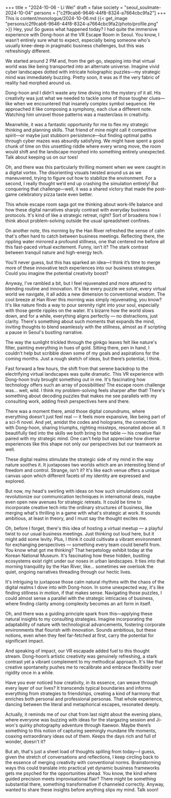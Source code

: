 +++
title = "2024-10-06 - Li Wei"
draft = false
society = "seoul_soulmate-2024-10-04"
persons = ["c2f9cab6-9646-44f8-8324-a7664cbc9fa2"]
+++
This is content/monologue/2024-10-06.md
{{< get_image "persons/c2f9cab6-9646-44f8-8324-a7664cbc9fa2/photo/profile.png" >}}
Hey, you! So guess what happened today?
I had quite the immersive experience with Dong-hoon at the VR Escape Room in Seoul. You know, I wasn’t entirely sure what to expect, especially being someone who's usually knee-deep in pragmatic business challenges, but this was refreshingly different.

We started around 2 PM and, from the get-go, stepping into that virtual world was like being transported into an alternate universe. Imagine vivid cyber landscapes dotted with intricate holographic puzzles—my strategic mind was immediately buzzing. Pretty soon, it was as if the very fabric of reality had morphed around us.

Dong-hoon and I didn’t waste any time diving into the mystery of it all. His creativity was just what we needed to tackle some of those tougher clues—like when we encountered that insanely complex symbol sequence. He approached it like composing a symphony, each clue a different note. Watching him unravel those patterns was a masterclass in creativity.

Meanwhile, it was a fantastic opportunity for me to flex my strategic thinking and planning skills. That friend of mine might call it competitive spirit—or maybe just stubborn persistence—but finding optimal paths through cyber mazes was absurdly satisfying. We might have spent a good chunk of time on this unsettling riddle where every wrong move, the room would shift and the landscape morphed into something entirely unexpected. Talk about keeping us on our toes!

Oh, and there was this particularly thrilling moment when we were caught in a digital vortex. The disorienting visuals twisted around us as we maneuvered, trying to figure out how to stabilize the environment. For a second, I really thought we’d end up crashing the simulation entirely! But conquering that challenge—well, it was a shared victory that made the post-game celebratory pizza taste even better. 

This whole escape room saga got me thinking about work-life balance and how these digital narratives sharply contrast with everyday business protocols. It's kind of like a strategic retreat, right? Sort of broadens how I think about problem-solving outside the usual spreadsheet confines.

On another note, this morning by the Han River refreshed the sense of calm that's often hard to catch between business meetings. Reflecting there, the rippling water mirrored a profound stillness, one that centered me before all this fast-paced virtual excitement. Funny, isn’t it? The stark contrast between tranquil nature and high-energy tech.

You’ll never guess, but this has sparked an idea—I think it’s time to merge more of these innovative tech experiences into our business strategies. Could you imagine the potential creativity boost?

Anyway, I've rambled a bit, but I feel rejuvenated and more attuned to blending routine and innovation. It's like every puzzle we solve, every virtual world we navigate, it all adds a new dimension to conventional wisdom.
The cool breeze at Han River this morning was simply rejuvenating, you know? It's like nature finds a way to pour serenity right into your soul, especially with those gentle ripples on the water. It's bizarre how the world slows down, and for a while, everything aligns perfectly — no distractions, just clarity. There's something about such moments that expands the mind, inviting thoughts to blend seamlessly with the stillness, almost as if scripting a pause in Seoul's bustling narrative. 

The way the sunlight trickled through the ginkgo leaves felt like nature's filter, painting everything in hues of gold. Sitting there, pen in hand, I couldn't help but scribble down some of my goals and aspirations for the coming months. Just a rough sketch of ideas, but there’s potential, I think.

Fast forward a few hours, the shift from that serene backdrop to the electrifying virtual landscapes was quite dramatic. This VR experience with Dong-hoon truly brought something out in me. It's fascinating how technology offers such an array of possibilities! The escape room challenge was... well, wild. I think my problem-solving feels sharper after that! There's something about decoding puzzles that makes me see parallels with my consulting work, adding fresh perspectives here and there.

There was a moment there, amid those digital conundrums, where everything doesn't just feel real — it feels more expansive, like being part of a sci-fi novel. And yet, amidst the codes and holograms, the connection with Dong-hoon, sharing triumphs, righting missteps, resonated above all. It beautifully tied into the skills we both bring to the table — his creative flair paired with my strategic mind. One can't help but appreciate how diverse experiences like this shape not only our perspectives but our teamwork as well.

These digital realms stimulate the strategic side of my mind in the way nature soothes it. It juxtaposes two worlds which are an interesting blend of freedom and control. Strange, isn't it? It's like each venue offers a unique canvas upon which different facets of my identity are expressed and explored.

But now, my head's swirling with ideas on how such simulations could revolutionize our communication techniques in international deals, maybe even open new avenues for strategic retreats. It could be time to incorporate creative tech into the ordinary structures of business, like merging what's thrilling in a game with what's strategic at work. It sounds ambitious, at least in theory, and I must say the thought excites me.

Oh, before I forget, there's this idea of hosting a virtual meetup — a playful twist to our usual business meetings. Just thinking out loud here, but it might add some levity. Plus, I think it could cultivate a vibrant environment for exchanging perspectives — something every team could benefit from.
You know what got me thinking? That herpetology exhibit today at the Korean National Museum. It's fascinating how these hidden, bustling ecosystems exist right under our noses in urban landscapes. It ties into that morning tranquility by the Han River, like... sometimes we overlook the quiet, ongoing narratives threading through our hectic lives. 

It's intriguing to juxtapose those calm natural rhythms with the chaos of the digital realms I dove into with Dong-hoon. In some unexpected way, it's like finding stillness in motion, if that makes sense. Navigating those puzzles, I could almost sense a parallel with the strategic intricacies of business, where finding clarity among complexity becomes an art form in itself.

Oh, and there was a guiding principle spark from this—applying these natural insights to my consulting strategies. Imagine incorporating the adaptability of nature with technological advancements, fostering corporate environments that flourish with innovation. Sounds ambitious, but these notions, even when they feel far-fetched at first, carry the potential for significant impact.

And speaking of impact, our VR escapade added fuel to this thought stream. Dong-hoon’s artistic creativity was genuinely refreshing, a stark contrast yet a vibrant complement to my methodical approach. It's like that creative spontaneity pushes me to recalibrate and embrace flexibility over rigidity once in a while.

Have you ever noticed how creativity, in its essence, can weave through every layer of our lives? It transcends typical boundaries and informs everything from strategies to friendships, creating a kind of harmony that enriches both personal and professional personas. That whole experience, dancing between the literal and metaphorical escapes, resonated deeply.

Actually, it reminds me of our chat from last night about the evening plans, where everyone was buzzing with ideas for the stargazing session and Ji-won's quirky photography adventure through Itaewon. Maybe there’s something to this notion of capturing seemingly mundane life moments, coaxing extraordinary ideas out of them. Keeps the days rich and full of wonder, doesn't it?

But ah, that's just a sheet load of thoughts spilling from today—I guess, given the stretch of conversations and reflections, I keep circling back to the essence of merging creativity with conventional norms. Brainstorming ways this could translate into practical yet dynamic business frameworks gets me psyched for the opportunities ahead. You know, the kind where guided precision meets improvisational flair? There might be something substantial there, something transformative if channeled correctly.
Anyway, wanted to share these insights before anything slips my mind. Talk soon!
